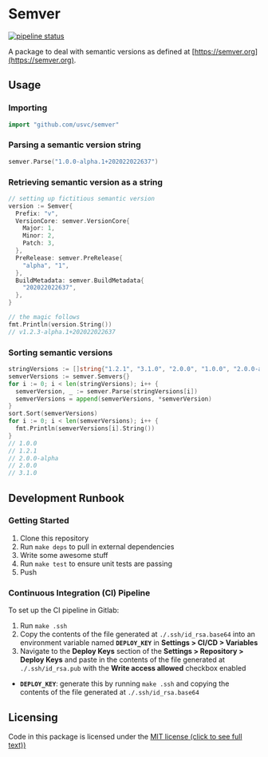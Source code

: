 # Semver

[![pipeline status](https://gitlab.com/usvc/modules/go/semver/badges/master/pipeline.svg)](https://gitlab.com/usvc/modules/go/semver/-/commits/master)


A package to deal with semantic versions as defined at [https://semver.org](https://semver.org).

## Usage

### Importing

```go
import "github.com/usvc/semver"
```

### Parsing a semantic version string

```go
semver.Parse("1.0.0-alpha.1+202022022637")
```

### Retrieving semantic version as a string

```go
// setting up fictitious semantic version
version := Semver{
  Prefix: "v",
  VersionCore: semver.VersionCore{
    Major: 1,
    Minor: 2,
    Patch: 3,
  },
  PreRelease: semver.PreRelease{
    "alpha", "1",
  },
  BuildMetadata: semver.BuildMetadata{
    "202022022637",
  },
}

// the magic follows
fmt.Println(version.String())
// v1.2.3-alpha.1+202022022637
```

### Sorting semantic versions

```go
stringVersions := []string{"1.2.1", "3.1.0", "2.0.0", "1.0.0", "2.0.0-alpha"}
semverVersions := semver.Semvers{}
for i := 0; i < len(stringVersions); i++ {
  semverVersion, _ := semver.Parse(stringVersions[i])
  semverVersions = append(semverVersions, *semverVersion)
}
sort.Sort(semverVersions)
for i := 0; i < len(semverVersions); i++ {
  fmt.Println(semverVersions[i].String())
}
// 1.0.0
// 1.2.1
// 2.0.0-alpha
// 2.0.0
// 3.1.0
```

## Development Runbook

### Getting Started

1. Clone this repository
2. Run `make deps` to pull in external dependencies
3. Write some awesome stuff
4. Run `make test` to ensure unit tests are passing
5. Push

### Continuous Integration (CI) Pipeline

To set up the CI pipeline in Gitlab:

1. Run `make .ssh`
2. Copy the contents of the file generated at `./.ssh/id_rsa.base64` into an environment variable named **`DEPLOY_KEY`** in **Settings > CI/CD > Variables**
3. Navigate to the **Deploy Keys** section of the **Settings > Repository > Deploy Keys** and paste in the contents of the file generated at `./.ssh/id_rsa.pub` with the **Write access allowed** checkbox enabled

- **`DEPLOY_KEY`**: generate this by running `make .ssh` and copying the contents of the file generated at `./.ssh/id_rsa.base64`

## Licensing

Code in this package is licensed under the [MIT license (click to see full text))](./LICENSE)